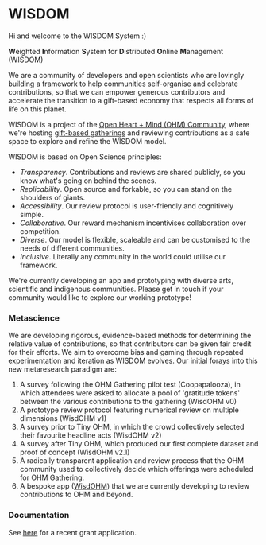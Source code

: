 # WISDOM

Hi and welcome to the WISDOM System :)

**W**eighted
**I**nformation 
**S**ystem for 
**D**istributed 
**O**nline 
**M**anagement (WISDOM)

We are a community of developers and open scientists who are lovingly building a framework to help communities self-organise and celebrate contributions, so that we can empower generous contributors and accelerate the transition to a gift-based economy that respects all forms of life on this planet. 

WISDOM is a project of the [Open Heart + Mind (OHM) Community](https://github.com/openheartmind), where we're hosting [gift-based gatherings](https://github.com/openheartmind/OHM-Gathering/) and reviewing contributions as a safe space to explore and refine the WISDOM model.

WISDOM is based on Open Science principles:
- _Transparency_. Contributions and reviews are shared publicly, so you know what's going on behind the scenes.
- _Replicability_. Open source and forkable, so you can stand on the shoulders of giants.
- _Accessibility_. Our review protocol is user-friendly and cognitively simple.
- _Collaborative_. Our reward mechanism incentivises collaboration over competition.
- _Diverse_. Our model is flexible, scaleable and can be customised to the needs of different communities. 
- _Inclusive_. Literally any community in the world could utilise our framework.

We're currently developing an app and prototyping with diverse arts, scientific and indigenous communities. Please get in touch if your community would like to explore our working prototype! 

### Metascience
We are developing rigorous, evidence-based methods for determining the relative value of contributions, so that contributors can be given fair credit for their efforts. We aim to overcome bias and gaming through repeated experimentation and iteration as WISDOM evolves. Our initial forays into this new metaresearch paradigm are: 

1. A survey following the OHM Gathering pilot test (Coopapalooza), in which attendees were asked to allocate a pool of 'gratitude tokens' between the various contributions to the gathering (WisdOHM v0)
2. A prototype review protocol featuring numerical review on multiple dimensions (WisdOHM v1)
3. A survey prior to Tiny OHM, in which the crowd collectively selected their favourite headline acts (WisdOHM v2)
4. A survey after Tiny OHM, which produced our first complete dataset and proof of concept (WisdOHM v2.1)
5. A radically transparent application and review process that the OHM community used to collectively decide which offerings were scheduled for OHM Gathering.
6. A bespoke app ([WisdOHM](https://github.com/openheartmind/wisdohm)) that we are currently developing to review contributions to OHM and beyond.  

### Documentation
See [here](grant-proposals/ACX-2023.md) for a recent grant application. 
